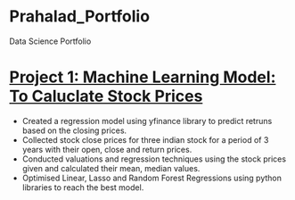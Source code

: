 # Prahalad_Portfolio
Data Science Portfolio


# [Project 1: Machine Learning Model: To Caluclate Stock Prices](https://github.com/indiana12/ML-Finance-test/blob/main/ML_Test/ML_Finance.ipynb)
- Created a regression model using yfinance library to predict retruns based on the closing prices.
- Collected stock close prices for three indian stock for a period of 3 years with their open, close and return prices.
- Conducted valuations and regression techniques using the stock prices given and calculated their mean, median values.
- Optimised Linear, Lasso and Random Forest Regressions using python libraries to reach the best model.

